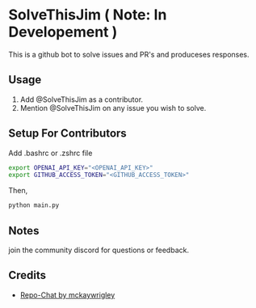 # SolveThisJim ( Note: In Developement )

This is a github bot to solve issues and PR's and produceses responses.

## Usage

1. Add @SolveThisJim as a contributor.
2. Mention @SolveThisJim on any issue you wish to solve.

## Setup For Contributors

Add .bashrc or .zshrc file

```bash
export OPENAI_API_KEY="<OPENAI_API_KEY>"
export GITHUB_ACCESS_TOKEN="<GITHUB_ACCESS_TOKEN>"
```

Then,

```bash
python main.py
```

## Notes

join the community discord for questions or feedback.

## Credits

- [Repo-Chat by mckaywrigley](https://github.com/mckaywrigley/repo-chat)

